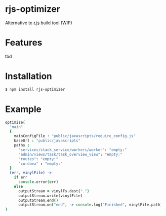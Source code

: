 # rjs-optimizer

Alternative to [r.js]() build tool (WIP)

# Features
tbd

# Installation

```bash
$ npm install rjs-optimizer
```

# Example

```coffee
optimize(
  "main"
  {
    mainConfigFile : "public/javascripts/require_config.js"
    baseUrl : "public/javascripts"
    paths :
      "services/stack_service/workers/worker": "empty:"
      "admin/views/task/task_overview_view": "empty:"
      "routes": "empty:"
      "cordova" : "empty:"
  }
  (err, vinylFile) ->
    if err
      console.error(err)
    else
      outputStream = vinylFs.dest(".")
      outputStream.write(vinylFile)
      outputStream.end()
      outputStream.on("end", -> console.log("Finished", vinylFile.path))
)
```
